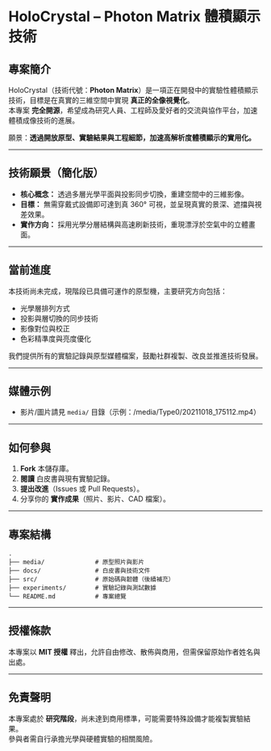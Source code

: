 # HoloCrystal – Photon Matrix 體積顯示技術

## 專案簡介
HoloCrystal（技術代號：**Photon Matrix**）是一項正在開發中的實驗性體積顯示技術，目標是在真實的三維空間中實現 **真正的全像視覺化**。  
本專案 **完全開源**，希望成為研究人員、工程師及愛好者的交流與協作平台，加速體積成像技術的進展。

願景：**透過開放原型、實驗結果與工程細節，加速高解析度體積顯示的實用化。**

---

## 技術願景（簡化版）
- **核心概念：** 透過多層光學平面與投影同步切換，重建空間中的三維影像。
- **目標：** 無需穿戴式設備即可達到真 360° 可視，並呈現真實的景深、遮擋與視差效果。
- **實作方向：** 採用光學分層結構與高速刷新技術，重現漂浮於空氣中的立體畫面。

---

## 當前進度
本技術尚未完成，現階段已具備可運作的原型機，主要研究方向包括：
- 光學層排列方式
- 投影與層切換的同步技術
- 影像對位與校正
- 色彩精準度與亮度優化

我們提供所有的實驗記錄與原型媒體檔案，鼓勵社群複製、改良並推進技術發展。

---

## 媒體示例
- 影片/圖片請見 `media/` 目錄（示例：/media/Type0/20211018_175112.mp4）

---

## 如何參與
1. **Fork** 本儲存庫。
2. **閱讀** 白皮書與現有實驗記錄。
3. **提出改進**（Issues 或 Pull Requests）。
4. 分享你的 **實作成果**（照片、影片、CAD 檔案）。

---

## 專案結構
```
.
├── media/              # 原型照片與影片
├── docs/               # 白皮書與技術文件
├── src/                # 原始碼與韌體（後續補充）
├── experiments/        # 實驗記錄與測試數據
└── README.md           # 專案總覽
```

---

## 授權條款
本專案以 **MIT 授權** 釋出，允許自由修改、散佈與商用，但需保留原始作者姓名與出處。

---

## 免責聲明
本專案處於 **研究階段**，尚未達到商用標準，可能需要特殊設備才能複製實驗結果。  
參與者需自行承擔光學與硬體實驗的相關風險。
